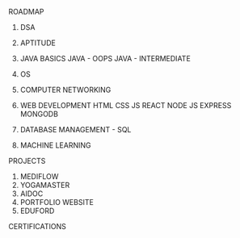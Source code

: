 ROADMAP

1. DSA

2. APTITUDE

3. JAVA BASICS
   JAVA - OOPS
   JAVA - INTERMEDIATE

4. OS

5. COMPUTER NETWORKING

6. WEB DEVELOPMENT
   HTML
   CSS
   JS
   REACT
   NODE JS
   EXPRESS
   MONGODB

7. DATABASE MANAGEMENT - SQL

8. MACHINE LEARNING

PROJECTS

1. MEDIFLOW
2. YOGAMASTER
3. AIDOC
4. PORTFOLIO WEBSITE
5. EDUFORD

CERTIFICATIONS
